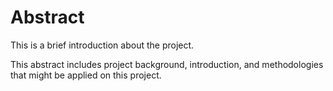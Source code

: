 # Abstract 

This is a brief introduction about the project. 
    
This abstract includes project background, introduction, and methodologies that might be applied on this project.

